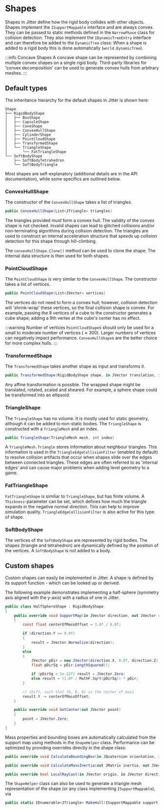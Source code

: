 # Shapes

Shapes in Jitter define how the rigid body collides with other objects.
Shapes implement the `ISupportMappable` interface and are always convex.
They can be passed to static methods defined in the `NarrowPhase` class for collision detection.
They also implement the `IDynamicTreeEntry` interface and can therefore be added to the `DynamicTree` class:
When a shape is added to a rigid body this is done automatically (`world.DynamicTree`).

:::info Concave Shapes
A concave shape can be represented by combining multiple convex shapes on a single rigid body.
Third-party libraries for 'convex decomposition' can be used to generate convex hulls from arbitrary meshes.
:::

## Default types

The inheritance hierarchy for the default shapes in Jitter is shown here:

```text
Shape
├── RigidBodyShape
│   ├── BoxShape
│   ├── CapsuleShape
│   ├── ConeShape
│   ├── ConvexHullShape
│   ├── CylinderShape
│   ├── PointCloudShape
│   ├── TransformedShape
│   └── TriangleShape
│       └── FatTriangleShape
└── SoftBodyShape
    ├── SoftBodyTetrahedron
    └── SoftBodyTriangle
```

Most shapes are self-explanatory (additional details are in the API documentation), while some specifics are outlined below.

### ConvexHullShape

The constructor of the `ConvexHullShape` takes a list of triangles.

```cs
public ConvexHullShape(List<JTriangle> triangles)
```

The triangles provided *must* form a convex hull.
The validity of the convex shape is not checked.
Invalid shapes can lead to glitched
collisions and/or non-terminating algorithms during collision detection.
The triangles are used to construct an internal acceleration structure that speeds up collision detection for this shape through hill-climbing.

The `convexHullShape.Clone()` method can be used to clone the shape:
The internal data structure is then used for both shapes.

### PointCloudShape

The `PointCloudShape` is very similar to the `ConvexHullShape`.
The constructor takes a list of vertices.

```cs
public PointCloudShape(List<JVector> vertices)
```

The vertices do not need to form a convex hull; however, collision detection will 'shrink-wrap' these vertices, so the final collision shape is convex.
For example, passing the 8 vertices of a cube to the constructor generates a cube shape; adding a 9th vertex at the cube's center has no effect.

:::warning Number of vertices
`PointCloudShape`s should only be used for a small to moderate number of vertices ($\approx{}300$). Larger numbers of vertices can negatively impact performance.
`ConvexHullShape`s are the better choice for more complex hulls.
:::

### TransformedShape

The `TransformedShape` takes another shape as input and transforms it.

```cs
public TransformedShape(RigidBodyShape shape, in JVector translation, in JMatrix transform)
```

Any affine transformation is possible.
The wrapped shape might be translated, rotated, scaled and sheared.
For example, a sphere shape could be transformed into an ellipsoid.

### TriangleShape

The `TriangleShape` has no volume.
It is mostly used for static geometry, although it can be added to non-static bodies. The `TriangleShape` is constructed  with a `TriangleMesh` and an index.

```cs
public TriangleShape(TriangleMesh mesh, int index)
```

A `TriangleMesh.Triangle` stores information about neighbour triangles.
This information is used in the `TriangleEdgeCollisionFilter` (enabled by default) to resolve collision artifacts that occur when shapes slide over the edges between connected triangles.
These edges are often referred to as 'internal edges' and can cause major problems when adding level geometry to a game.

### FatTriangleShape

`FatTriangleShape` is similiar to `TriangleShape`, but has finite volume.
A `Thickness`-parameter can be set, which defines how much the triangle expands in the negative normal direction.
This can help to improve simulation quality.
`TriangleEdgeCollisionFilter` is also active for this type of shape.

### SoftBodyShape

The vertices of the `SoftBodyShape` are represented by rigid bodies.
The shapes (triangle and tetrahedron) are dynamically defined by the position of the vertices.
A `SoftBodyShape` is not added to a body.

## Custom shapes

Custom shapes can easily be implemented in Jitter.
A shape is defined by its support function - which can be looked up or derived.

The following example demonstrates implementing a half-sphere (symmetry axis aligned with the y-axis) with a radius of one in Jitter.

```cs
public class HalfSphereShape : RigidBodyShape
{
    public override void SupportMap(in JVector direction, out JVector result)
    {
        const float centerOfMassOffset = 3.0f / 8.0f;

        if (direction.Y >= 0.0f)
        {
            result = JVector.Normalize(direction);
        }
        else
        {
            JVector pDir = new JVector(direction.X, 0.0f, direction.Z);
            float pDirSq = pDir.LengthSquared();

            if (pDirSq < 1e-12f) result = JVector.Zero;
            else result = (1.0f / MathF.Sqrt(pDirSq)) * pDir;
        }

        // shift, such that (0, 0, 0) is the center of mass
        result.Y -= centerOfMassOffset;
    }

    public override void GetCenter(out JVector point)
    {
        point = JVector.Zero;
    }
}
```

Mass properties and bounding boxes are automatically calculated from the support map using methods in the `ShapeHelper` class.
Performance can be optimized by providing overrides directly in the shape class:

```cs
public override void CalculateBoundingBox(in JQuaternion orientation, in JVector position, out JBBox box)

public override void CalculateMassInertia(out JMatrix inertia, out JVector com, out float mass)

public override bool LocalRayCast(in JVector origin, in JVector direction, out JVector normal, out float lambda)
```

The `ShapeHelper` class can also be used to generate a triangle mesh representation of the shape (or any class implementing `ISupportMappable`), via

```cs
public static IEnumerable<JTriangle> MakeHull(ISupportMappable support, int subdivisions = 3)
```
